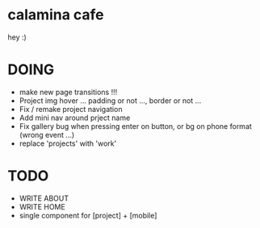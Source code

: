 # calamina cafe

hey :)

# DOING
- make new page transitions !!!
- Project img hover ... padding or not ..., border or not ...
- Fix / remake project navigation
- Add mini nav around prject name
- Fix gallery bug when pressing enter on button, or bg on phone format (wrong event ...)
- replace 'projects' with 'work' 

# TODO 
- WRITE ABOUT
- WRITE HOME
- single component for [project] + [mobile]
